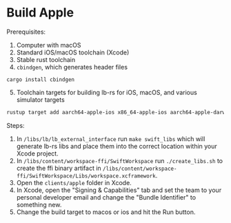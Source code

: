 # Build Apple

Prerequisites:
1. Computer with macOS
2. Standard iOS/macOS toolchain (Xcode)
3. Stable rust toolchain
4. `cbindgen`, which generates header files
```
cargo install cbindgen
```
5. Toolchain targets for building lb-rs for iOS, macOS, and various simulator targets
```bash
rustup target add aarch64-apple-ios x86_64-apple-ios aarch64-apple-darwin x86_64-apple-darwin aarch64-apple-ios-sim
```

Steps:
1. In `/libs/lb/lb_external_interface` run `make swift_libs` which will generate lb-rs libs and place them into the correct location within your Xcode project.
2. In `/libs/content/workspace-ffi/SwiftWorkspace` run `./create_libs.sh` to create the ffi binary artifact in `/libs/content/workspace-ffi/SwiftWorkspace/Libs/workspace.xcframework`.
3. Open the `clients/apple` folder in Xcode.
4. In Xcode, open the "Signing & Capabilities" tab and set the team to your personal developer email and change the "Bundle Identifier" to something new.
5. Change the build target to macos or ios and hit the Run button.
